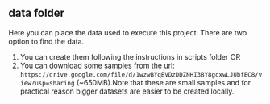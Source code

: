 ## data folder

Here you can place the data used to execute this project. There are two option to find the data.
1. You can create them following the instructions in scripts folder OR
2. You can download some samples from the url: ``https://drive.google.com/file/d/1wzwBYqBVDzDDZNHI38Y8gcxwLJUbfEC8/view?usp=sharing`` (~650MB).Note that these are small samples and for practical reason bigger datasets are easier to be created locally.


